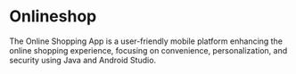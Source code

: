 # Onlineshop
The Online Shopping App is a user-friendly mobile platform enhancing the online shopping experience, focusing on convenience, personalization, and security using Java and Android Studio.
